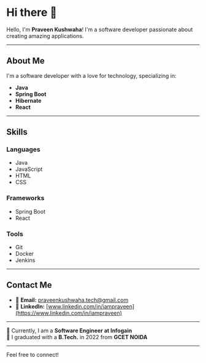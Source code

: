 # Hi there 👋

Hello, I'm **Praveen Kushwaha**! I'm a software developer passionate about creating amazing applications.

---

## About Me

I'm a software developer with a love for technology, specializing in:

- **Java**
- **Spring Boot**
- **Hibernate**
- **React**

---

## Skills

### Languages
- Java
- JavaScript
- HTML
- CSS

### Frameworks
- Spring Boot
- React

### Tools
- Git
- Docker
- Jenkins

---

## Contact Me

- 📧 **Email:** [praveenkushwaha.tech@gmail.com](mailto:praveenkushwaha.tech@gmail.com)
- 🔗 **LinkedIn:** [www.linkedin.com/in/iampraveen](https://www.linkedin.com/in/iampraveen)

---

🏢 Currently, I am a **Software Engineer at Infogain**  
🏫 I graduated with a **B.Tech.** in 2022 from **GCET NOIDA**

---

Feel free to connect!
